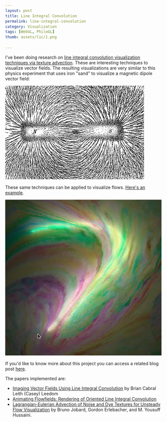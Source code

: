 ```yaml
---
layout: post
title: Line Integral Convolution
permalink: line-integral-convolution
category: Visualization
tags: [WebGL, PhiloGL]
thumb: assets/lic/1.png

---
```


I've been doing research on [line integral convolution visualization techniques via texture advection](https://github.com/philogb/lic#readme).
These are interesting techniques to visualize
vector fields. The resulting visualizations are very similar to this
physics experiment that uses iron "sand" to visualize a magnetic dipole vector
field:

![Magnetic dipole visualization](/assets/lic/magnet.png)

These same techniques can be applied to visualize flows. [Here's an example](http://philogb.github.com/LIC/fluid.html).

![Flow visualization](/assets/lic/flow.png)

If you'd like to know more about this project you can access a related
blog post [here](http://blog.thejit.org/2012/08/14/playing-with-line-integral-convolutions/).

The papers implemented are:

 * [Imaging Vector Fields Using Line Integral Convolution](http://www8.cs.umu.se/kurser/TDBD13/VT00/extra/p263-cabral.pdf) by Brian Cabral Leith (Casey) Leedom
 * [Animating Flowfields: Rendering of Oriented Line Integral Convolution](http://graphics.cs.ucdavis.edu/~lfeng/sig/tensor/papers/Animating%20Flow%20Fields%20Rendering%20of%20Oriented%20Line%20Integral%20Convolution.pdf)
 * [Lagrangian-Eulerian Advection of Noise and Dye Textures for Unsteady Flow Visualization](http://www.cs.ucdavis.edu/~ma/ECS276/readings/Jobard_TVCG02.pdf) by Bruno Jobard, Gordon Erlebacher, and M. Yousuff Hussaini.

